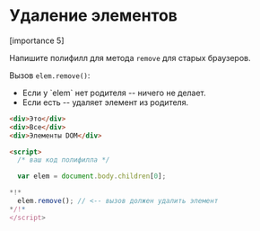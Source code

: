 # Удаление элементов

[importance 5]

Напишите полифилл для метода `remove` для старых браузеров.

Вызов `elem.remove()`:
<ul>
<li>Если у `elem` нет родителя -- ничего не делает.</li>
<li>Если есть -- удаляет элемент из родителя.</li>
</ul>

```html
<div>Это</div>
<div>Все</div>
<div>Элементы DOM</div>

<script>
  /* ваш код полифилла */

  var elem = document.body.children[0];

*!*
  elem.remove(); // <-- вызов должен удалить элемент
*/!*
</script>
```

